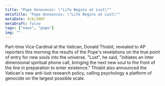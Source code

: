 ```yaml
---
title: "Pope Announces: \"Life Begins at Lust\""
metaTitle: "Pope Announces: \"Life Begins at Lust\""
metaDate: 9/6/2007
metaDraft: false
tags: ["news", "pope"]
img: ""
---
```


Part-time Vice Cardinal at the Vatican, Donald Thisbit, revealed to AP reporters this morning the results of the Pope's revelations on the true point of entry for new souls into the universe. "Lust", he said, "initiates an inter dimensional spiritual phone call, bringing the next new soul to the front of the line in preparation to enter existence." Thisbit also announced the Vatican's new anti-lust research policy, calling psychology a platform of genocide on the largest possible scale.
